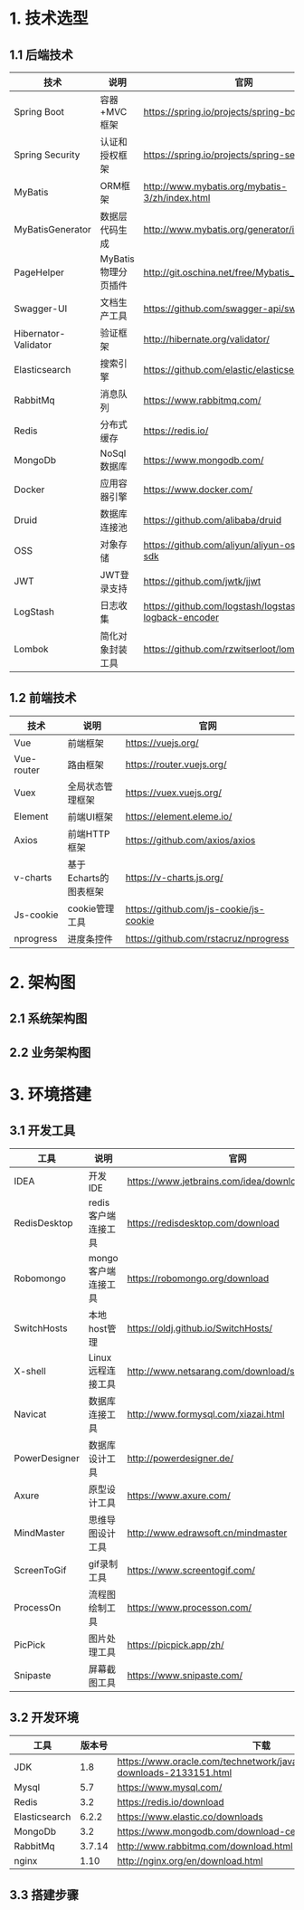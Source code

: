 # 1. 技术选型

## 1.1 后端技术

| 技术                 | 说明                | 官网                                                   |
| -------------------- | ------------------- | ------------------------------------------------------ |
| Spring Boot          | 容器+MVC框架        | <https://spring.io/projects/spring-boot>               |
| Spring Security      | 认证和授权框架      | <https://spring.io/projects/spring-security>           |
| MyBatis              | ORM框架             | <http://www.mybatis.org/mybatis-3/zh/index.html>       |
| MyBatisGenerator     | 数据层代码生成      | <http://www.mybatis.org/generator/index.html>          |
| PageHelper           | MyBatis物理分页插件 | <http://git.oschina.net/free/Mybatis_PageHelper>       |
| Swagger-UI           | 文档生产工具        | <https://github.com/swagger-api/swagger-ui>            |
| Hibernator-Validator | 验证框架            | <http://hibernate.org/validator/>                      |
| Elasticsearch        | 搜索引擎            | <https://github.com/elastic/elasticsearch>             |
| RabbitMq             | 消息队列            | <https://www.rabbitmq.com/>                            |
| Redis                | 分布式缓存          | <https://redis.io/>                                    |
| MongoDb              | NoSql数据库         | <https://www.mongodb.com/>                             |
| Docker               | 应用容器引擎        | <https://www.docker.com/>                              |
| Druid                | 数据库连接池        | <https://github.com/alibaba/druid>                     |
| OSS                  | 对象存储            | <https://github.com/aliyun/aliyun-oss-java-sdk>        |
| JWT                  | JWT登录支持         | <https://github.com/jwtk/jjwt>                         |
| LogStash             | 日志收集            | <https://github.com/logstash/logstash-logback-encoder> |
| Lombok               | 简化对象封装工具    | <https://github.com/rzwitserloot/lombok>               |

## 1.2 前端技术

| 技术       | 说明                  | 官网                                     |
| ---------- | --------------------- | ---------------------------------------- |
| Vue        | 前端框架              | <https://vuejs.org/>                     |
| Vue-router | 路由框架              | <https://router.vuejs.org/>              |
| Vuex       | 全局状态管理框架      | <https://vuex.vuejs.org/>                |
| Element    | 前端UI框架            | <https://element.eleme.io/>              |
| Axios      | 前端HTTP框架          | <https://github.com/axios/axios>         |
| v-charts   | 基于Echarts的图表框架 | <https://v-charts.js.org/>               |
| Js-cookie  | cookie管理工具        | <https://github.com/js-cookie/js-cookie> |
| nprogress  | 进度条控件            | <https://github.com/rstacruz/nprogress>  |

# 2. 架构图

## 2.1 系统架构图



## 2.2 业务架构图





# 3. 环境搭建

## 3.1 开发工具

| 工具          | 说明                | 官网                                              |
| ------------- | ------------------- | ------------------------------------------------- |
| IDEA          | 开发IDE             | <https://www.jetbrains.com/idea/download>         |
| RedisDesktop  | redis客户端连接工具 | <https://redisdesktop.com/download>               |
| Robomongo     | mongo客户端连接工具 | <https://robomongo.org/download>                  |
| SwitchHosts   | 本地host管理        | <https://oldj.github.io/SwitchHosts/>             |
| X-shell       | Linux远程连接工具   | <http://www.netsarang.com/download/software.html> |
| Navicat       | 数据库连接工具      | <http://www.formysql.com/xiazai.html>             |
| PowerDesigner | 数据库设计工具      | <http://powerdesigner.de/>                        |
| Axure         | 原型设计工具        | <https://www.axure.com/>                          |
| MindMaster    | 思维导图设计工具    | <http://www.edrawsoft.cn/mindmaster>              |
| ScreenToGif   | gif录制工具         | <https://www.screentogif.com/>                    |
| ProcessOn     | 流程图绘制工具      | <https://www.processon.com/>                      |
| PicPick       | 图片处理工具        | <https://picpick.app/zh/>                         |
| Snipaste      | 屏幕截图工具        | <https://www.snipaste.com/>                       |

## 3.2 开发环境

| 工具          | 版本号 | 下载                                                         |
| ------------- | ------ | ------------------------------------------------------------ |
| JDK           | 1.8    | <https://www.oracle.com/technetwork/java/javase/downloads/jdk8-downloads-2133151.html> |
| Mysql         | 5.7    | <https://www.mysql.com/>                                     |
| Redis         | 3.2    | <https://redis.io/download>                                  |
| Elasticsearch | 6.2.2  | <https://www.elastic.co/downloads>                           |
| MongoDb       | 3.2    | <https://www.mongodb.com/download-center>                    |
| RabbitMq      | 3.7.14 | <http://www.rabbitmq.com/download.html>                      |
| nginx         | 1.10   | <http://nginx.org/en/download.html>                          |

## 3.3 搭建步骤